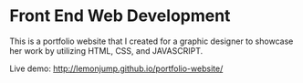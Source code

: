 # Front End Web Development
This is a portfolio website that I created for a graphic designer to showcase her work by utilizing HTML, CSS, and JAVASCRIPT.

Live demo: http://lemonjump.github.io/portfolio-website/
